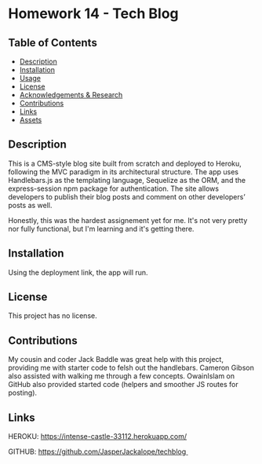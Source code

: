 # Homework 14 - Tech Blog

## Table of Contents
- [Description](#description)
- [Installation](#installation)
- [Usage](#usage)
- [License](#license)
- [Acknowledgements & Research](#acknowledgements--research)
- [Contributions](#contributions)
- [Links](#links)
- [Assets](#assets)

## Description

This is a CMS-style blog site built from scratch and deployed to Heroku, following the MVC paradigm in its architectural structure. The app uses Handlebars.js as the templating language, Sequelize as the ORM, and the express-session npm package for authentication. The site allows developers to publish their blog posts and comment on other developers’ posts as well.

Honestly, this was the hardest assignement yet for me. It's not very pretty nor fully functional, but I'm learning and it's getting there. 

## Installation

Using the deployment link, the app will run.

## License

This project has no license.

## Contributions

My cousin and coder Jack Baddle was great help with this project, providing me with starter code to felsh out the handlebars. Cameron Gibson also assisted with walking me through a few concepts. OwainIslam on GitHub also provided started code (helpers and smoother JS routes for posting). 

## Links

HEROKU: https://intense-castle-33112.herokuapp.com/

GITHUB: https://github.com/JasperJackalope/techblog 
